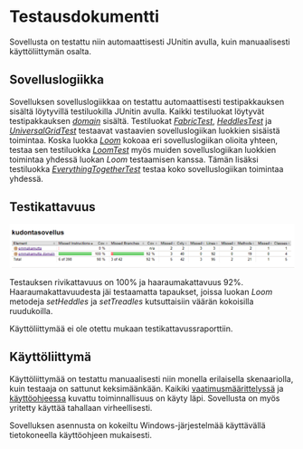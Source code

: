 # Testausdokumentti

Sovellusta on testattu niin automaattisesti JUnitin avulla, kuin manuaalisesti käyttöliittymän osalta.

## Sovelluslogiikka

Sovelluksen sovelluslogiikkaa on testattu automaattisesti testipakkauksen sisältä löytyvillä testiluokilla JUnitin avulla. Kaikki testiluokat löytyvät testipakkauksen [*domain*](https://github.com/emmakamutta/ot-harjoitustyo/tree/master/kudontasovellus/src/test/java/domain) sisältä. Testiluokat [*FabricTest*](https://github.com/emmakamutta/ot-harjoitustyo/blob/master/kudontasovellus/src/test/java/domain/FabricTest.java), [*HeddlesTest*](https://github.com/emmakamutta/ot-harjoitustyo/blob/master/kudontasovellus/src/test/java/domain/HeddlesTest.java) ja [*UniversalGridTest*](https://github.com/emmakamutta/ot-harjoitustyo/blob/master/kudontasovellus/src/test/java/domain/UniversalGridTest.java) testaavat vastaavien sovelluslogiikan luokkien sisäistä toimintaa. 
Koska luokka [*Loom*](https://github.com/emmakamutta/ot-harjoitustyo/blob/master/kudontasovellus/src/main/java/emmakamutta/domain/Loom.java) kokoaa eri sovelluslogiikan olioita yhteen, testaa sen testiluokka [*LoomTest*](https://github.com/emmakamutta/ot-harjoitustyo/blob/master/kudontasovellus/src/test/java/domain/LoomTest.java) myös muiden sovelluslogiikan luokkien toimintaa yhdessä luokan *Loom* testaamisen kanssa. Tämän lisäksi testiluokka [*EverythingTogetherTest*](https://github.com/emmakamutta/ot-harjoitustyo/blob/master/kudontasovellus/src/test/java/domain/EverythingTogetherTest.java) testaa koko sovelluslogiikan toimintaa yhdessä. 

## Testikattavuus

![testikattavuskuva](https://github.com/emmakamutta/ot-harjoitustyo/blob/master/dokumentaatio/kuvat/testikattavuuskuva.png)

Testauksen rivikattavuus on 100% ja haaraumakattavuus 92%. Haaraumakattavuudesta jäi testaamatta tapaukset, joissa luokan *Loom* metodeja *setHeddles* ja *setTreadles* kutsuttaisiin väärän kokoisilla ruudukoilla. 

Käyttöliittymää ei ole otettu mukaan testikattavussraporttiin.

## Käyttöliittymä

Käyttöliittymää on testattu manuaalisesti niin monella erilaisella skenaariolla, kuin testaaja on sattunut keksimäänkään. Kaikiki [vaatimusmäärittelyssä](https://github.com/emmakamutta/ot-harjoitustyo/blob/master/dokumentaatio/vaatimusmaarittely.md) ja [käyttöohjeessa](https://github.com/emmakamutta/ot-harjoitustyo/blob/master/dokumentaatio/kayttoohje.md) kuvattu toiminnallisuus on käyty läpi. Sovellusta on myös yritetty käyttää tahallaan virheellisesti.

Sovelluksen asennusta on kokeiltu Windows-järjestelmää käyttävällä tietokoneella käyttöohjeen mukaisesti.
